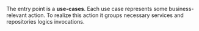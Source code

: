 The entry point is a **use-cases**. Each use case represents some business-relevant action. To realize this action it groups necessary services and repositories logics invocations.